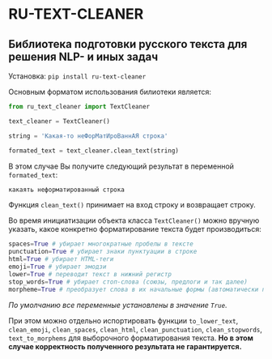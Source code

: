 # RU-TEXT-CLEANER

## Библиотека подготовки русского текста для решения NLP- и иных задач

Установка: `pip install ru-text-cleaner`

Основным форматом использования билиотеки является:
```Python
from ru_text_cleaner import TextCleaner

text_cleaner = TextCleaner()

string = 'Какая-то неФорМатИроВаннАЯ строка'

formated_text = text_cleaner.clean_text(string)
```

В этом случае Вы получите следующий результат в переменной `formated_text`:

```Python
какаять неформатированный строка
```
Функция `clean_text()` принимает на вход строку и возвращает строку.

Во время инициатизации объекта класса `TextCleaner()` можно вручную указать, какое конкретно форматирование текста будет производиться:

```Python
spaces=True # убирает многократные пробелы в тексте
punctuation=True # убирает знаки пунктуации в строке
html=True # убирает HTML-теги
emoji=True # убирает эмодзи
lower=True # переводит текст в нижний регистр
stop_words=True # убирает стоп-слова (союзы, предлоги и так далее)
morpheme=True # преобразует слова в их начальные формы (автоматически переводит текст в нижний регистр)
```
_По умолчанию все переменные установлены в значение `True`._

При этом можно отдельно испортировать функции `to_lower_text`, `clean_emoji`, `clean_spaces`, `clean_html`, `clean_punctuation`, `clean_stopwords`, `text_to_morphems` для выборочного форматирования текста. __Но в этом случае корректность полученного результата не гарантируется.__